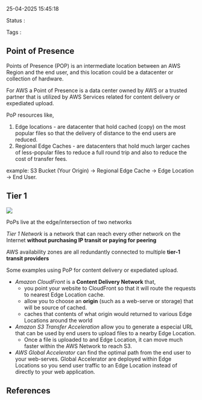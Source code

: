 25-04-2025 15:45:18

Status :

Tags :

## Point of Presence

Points of Presence (POP) is an intermediate location between an AWS Region and the end user, and this location could be a datacenter or collection of hardware.

For AWS a Point of Presence is a data center owned by AWS or a trusted partner that is utilized by AWS Services related for content delivery or expediated upload.

PoP resources like, 
1. Edge locations - are datacenter that hold cached (copy) on the most popular files so that the delivery of distance to the end users are reduced.
2. Regional Edge Caches - are datacenters that hold much larger caches of less-popular files to reduce a full round trip and also to reduce the cost of transfer fees.

example: S3 Bucket (Your Origin) -> Regional Edge Cache -> Edge Location -> End User.

## Tier 1

![](https://upload.wikimedia.org/wikipedia/commons/thumb/3/36/Internet_Connectivity_Distribution_%26_Core.svg/1280px-Internet_Connectivity_Distribution_%26_Core.svg.png)


PoPs live at the edge/intersection of two networks

*Tier 1 Network* is a network that can reach every other network on the Internet **without purchasing IP transit or paying for peering**

AWS availability zones are all redundantly connected to multiple **tier-1 transit providers**

Some examples using PoP for content delivery or expediated upload.
- *Amazon CloudFront* is a **Content Delivery Network**  that, 
	- you point your website to CloudFront so that it will route the requests to nearest Edge Location cache.
	- allow you to choose an **origin** (such as a web-serve or storage) that will be source of cached.
	- caches that contents of what origin would returned to various Edge Locations around the world
- *Amazon S3 Transfer Acceleration* allow you to generate a especial URL that can be used by end users to upload files to a nearby Edge Location.
	- Once a file is uploaded to and Edge Location, it can move much faster within the AWS Network to reach S3.
- *AWS Global Accelerator* can find the optimal path from the end user to your web-serves. Global Accelerator are deployed within Edge Locations so you send user traffic to an Edge Location instead of directly to your web application.



## References



